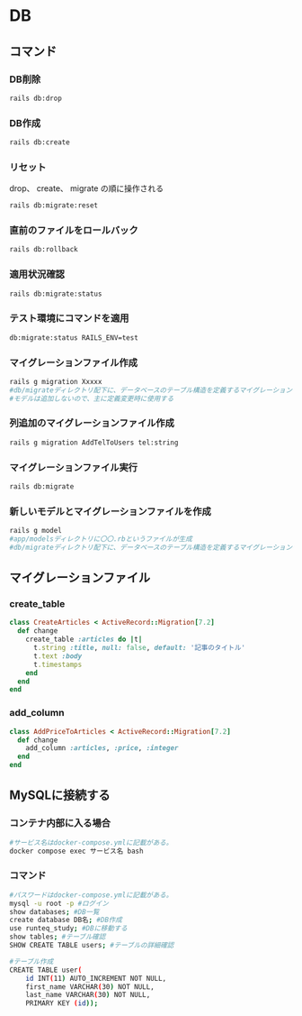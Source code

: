 # DB

## コマンド

### DB削除

```bash
rails db:drop
```

### DB作成

```bash
rails db:create
```

### リセット

drop、 create、 migrate の順に操作される

```bash
rails db:migrate:reset
```

### 直前のファイルをロールバック

```bash
rails db:rollback
```

### 適用状況確認

```bash
rails db:migrate:status
```

### テスト環境にコマンドを適用

```bash
db:migrate:status RAILS_ENV=test
```

### マイグレーションファイル作成

```bash
rails g migration Xxxxx 
#db/migrateディレクトリ配下に、データベースのテーブル構造を定義するマイグレーションファイルも生成
#モデルは追加しないので、主に定義変更時に使用する
```

### 列追加のマイグレーションファイル作成

```bash
rails g migration AddTelToUsers tel:string
```

### マイグレーションファイル実行

```bash
rails db:migrate
```

### 新しいモデルとマイグレーションファイルを作成

```bash
rails g model
#app/modelsディレクトリに〇〇.rbというファイルが生成
#db/migrateディレクトリ配下に、データベースのテーブル構造を定義するマイグレーションファイルも生成
```

## マイグレーションファイル

### create_table

```ruby
class CreateArticles < ActiveRecord::Migration[7.2]
  def change
    create_table :articles do |t|
      t.string :title, null: false, default: '記事のタイトル'
      t.text :body
      t.timestamps
    end
  end
end
```

### add_column

```ruby
class AddPriceToArticles < ActiveRecord::Migration[7.2]
  def change
    add_column :articles, :price, :integer
  end
end
```

## MySQLに接続する

### コンテナ内部に入る場合

```bash
#サービス名はdocker-compose.ymlに記載がある。
docker compose exec サービス名 bash
```

### コマンド

```bash
#パスワードはdocker-compose.ymlに記載がある。
mysql -u root -p #ログイン
show databases; #DB一覧
create database DB名; #DB作成
use runteq_study; #DBに移動する
show tables; #テーブル確認
SHOW CREATE TABLE users; #テーブルの詳細確認

#テーブル作成
CREATE TABLE user(
    id INT(11) AUTO_INCREMENT NOT NULL,
    first_name VARCHAR(30) NOT NULL,
    last_name VARCHAR(30) NOT NULL,
    PRIMARY KEY (id));
```

